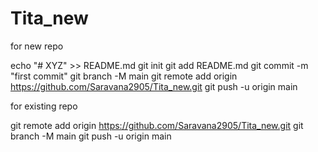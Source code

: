 # Tita_new


for new repo


echo "# XYZ" >> README.md
git init
git add README.md
git commit -m "first commit"
git branch -M main
git remote add origin https://github.com/Saravana2905/Tita_new.git
git push -u origin main


for existing repo


git remote add origin https://github.com/Saravana2905/Tita_new.git
git branch -M main
git push -u origin main
